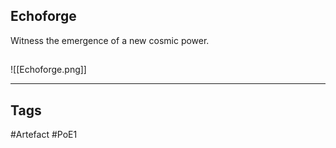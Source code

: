 ## Echoforge
Witness the emergence of a new cosmic power.
##
![[Echoforge.png]]

---
## Tags
#Artefact
#PoE1